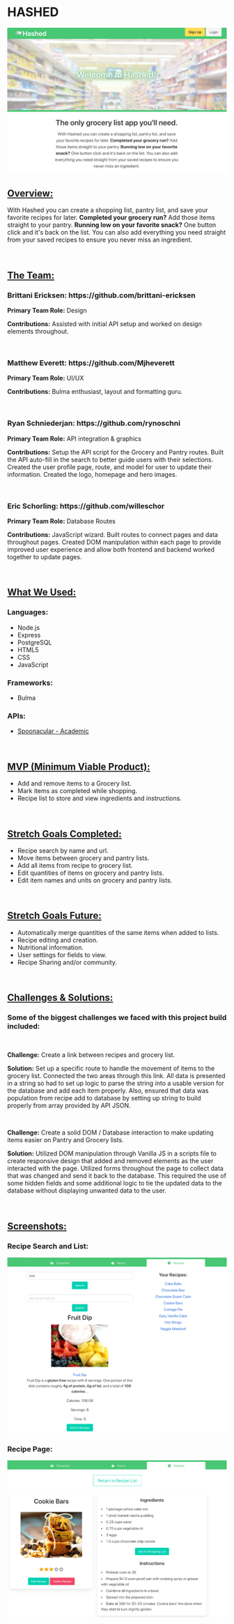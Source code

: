 <h1>HASHED</h1>
<img src="public/images/Main-Page.png">

<h2><u>Overview:</u></h2>
<p>With Hashed you can create a shopping list, pantry list, and save your favorite recipes for later. <strong>Completed your grocery run?</strong> Add those items straight to your pantry. <strong>Running low on your favorite snack?</strong> One button click and it's back on the list. You can also add everything you need straight from your saved recipes to ensure you never miss an ingredient.</p>
<br>
    
<h2><u>The Team:</u></h2>
<h3>Brittani Ericksen: https://github.com/brittani-ericksen</h3>
<p><b>Primary Team Role:</b> Design</p>
<p><b>Contributions:</b> Assisted with initial API setup and worked on design elements throughout.</p>
<br>
<h3>Matthew Everett: https://github.com/Mjheverett</h3>
<p><b>Primary Team Role:</b> UI/UX</p>
<p><b>Contributions:</b> Bulma enthusiast, layout and formatting guru.</p>
<br>
<h3>Ryan Schniederjan: https://github.com/rynoschni</h3>
<p><b>Primary Team Role:</b> API integration & graphics</p>
<p><b>Contributions:</b> Setup the API script for the Grocery and Pantry routes.  Built the API auto-fill in the search to better guide users with their selections.  Created the user profile page, route, and model for user to update their information.  Created the logo, homepage and hero images.</p>
<br>
<h3>Eric Schorling: https://github.com/willeschor</h3>
<p><b>Primary Team Role:</b> Database Routes</p>
<p><b>Contributions:</b> JavaScript wizard. Built routes to connect pages and data throughout pages. Created DOM manipulation within each page to provide improved user experience and allow both frontend and backend worked together to update pages.</p>
<br>

<h2><u>What We Used:</u></h2>
<h3>Languages:</h3>
<ul>
    <li>Node.js</li>
    <li>Express</li>
    <li>PostgreSQL</li>
    <li>HTML5</li>
    <li>CSS</li>
    <li>JavaScript</li>
</ul>
<h3>Frameworks:</h3>
<ul>
    <li>Bulma</li>
</ul>
<h3>APIs:</h3>
<ul>
    <li><a href="https://spoonacular.com/food-api">Spoonacular - Academic</a></li>
</ul>
<br>

<h2><u>MVP (Minimum Viable Product):</u></h2>
<ul>
    <li>Add and remove items to a Grocery list.</li>
    <li>Mark items as completed while shopping.</li>
    <li>Recipe list to store and view ingredients and instructions.</li>
</ul>
<br>

<h2><u>Stretch Goals Completed:</u></h2>
<ul>
    <li>Recipe search by name and url.</li>
    <li>Move items between grocery and pantry lists.</li>
    <li>Add all items from recipe to grocery list.</li>
    <li>Edit quantities of items on grocery and pantry lists.</li>
    <li>Edit item names and units on grocery and pantry lists.</li>
</ul>
<br>

<h2><u>Stretch Goals Future:</u></h2>
<ul>
    <li>Automatically merge quantities of the same items when added to lists.</li>
    <li>Recipe editing and creation.</li>
    <li>Nutritional information.</li>
    <li>User settings for fields to view.</li>
    <li>Recipe Sharing and/or community.</li>
</ul>
<br>

<h2><u>Challenges & Solutions:</u></h2>
<h3>Some of the biggest challenges we faced with this project build included:</h2>
<br>
<p><b>Challenge:</b> Create a link between recipes and grocery list. </p>
<p><b>Solution:</b> Set up a specific route to handle the movement of items to the grocery list. Connected the two areas through this link. All data is presented in a string so had to set up logic to parse the string into a usable version for the database and add each item properly. Also, ensured that data was population from recipe add to database by setting up string to build properly from array provided by API JSON.</p>
<br>
<p><b>Challenge:</b> Create a solid DOM / Database interaction to make updating items easier on Pantry and Grocery lists.</p>
<p><b>Solution:</b> Utilized DOM manipulation through Vanilla JS in a scripts file to create responsive design that added and removed elements as the user interacted with the page. Utilized forms throughout the page to collect data that was changed and send it back to the database. This required the use of some hidden fields and some additional logic to tie the updated data to the database without displaying unwanted data to the user. </p>
<br>

<h2><u>Screenshots:</u></h2>

<h3>Recipe Search and List:</h3>
<img src="public/images/Recipe-Search-Page.png">

<h3>Recipe Page:</h3>
<img src="public/images/Recipe-Page.png">
